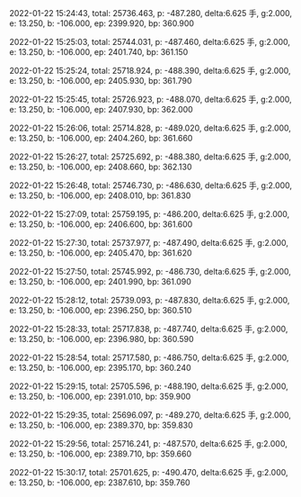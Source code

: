2022-01-22 15:24:43, total: 25736.463, p: -487.280, delta:6.625 手, g:2.000, e: 13.250, b: -106.000, ep: 2399.920, bp: 360.900

2022-01-22 15:25:03, total: 25744.031, p: -487.460, delta:6.625 手, g:2.000, e: 13.250, b: -106.000, ep: 2401.740, bp: 361.150

2022-01-22 15:25:24, total: 25718.924, p: -488.390, delta:6.625 手, g:2.000, e: 13.250, b: -106.000, ep: 2405.930, bp: 361.790

2022-01-22 15:25:45, total: 25726.923, p: -488.070, delta:6.625 手, g:2.000, e: 13.250, b: -106.000, ep: 2407.930, bp: 362.000

2022-01-22 15:26:06, total: 25714.828, p: -489.020, delta:6.625 手, g:2.000, e: 13.250, b: -106.000, ep: 2404.260, bp: 361.660

2022-01-22 15:26:27, total: 25725.692, p: -488.380, delta:6.625 手, g:2.000, e: 13.250, b: -106.000, ep: 2408.660, bp: 362.130

2022-01-22 15:26:48, total: 25746.730, p: -486.630, delta:6.625 手, g:2.000, e: 13.250, b: -106.000, ep: 2408.010, bp: 361.830

2022-01-22 15:27:09, total: 25759.195, p: -486.200, delta:6.625 手, g:2.000, e: 13.250, b: -106.000, ep: 2406.600, bp: 361.600

2022-01-22 15:27:30, total: 25737.977, p: -487.490, delta:6.625 手, g:2.000, e: 13.250, b: -106.000, ep: 2405.470, bp: 361.620

2022-01-22 15:27:50, total: 25745.992, p: -486.730, delta:6.625 手, g:2.000, e: 13.250, b: -106.000, ep: 2401.990, bp: 361.090

2022-01-22 15:28:12, total: 25739.093, p: -487.830, delta:6.625 手, g:2.000, e: 13.250, b: -106.000, ep: 2396.250, bp: 360.510

2022-01-22 15:28:33, total: 25717.838, p: -487.740, delta:6.625 手, g:2.000, e: 13.250, b: -106.000, ep: 2396.980, bp: 360.590

2022-01-22 15:28:54, total: 25717.580, p: -486.750, delta:6.625 手, g:2.000, e: 13.250, b: -106.000, ep: 2395.170, bp: 360.240

2022-01-22 15:29:15, total: 25705.596, p: -488.190, delta:6.625 手, g:2.000, e: 13.250, b: -106.000, ep: 2391.010, bp: 359.900

2022-01-22 15:29:35, total: 25696.097, p: -489.270, delta:6.625 手, g:2.000, e: 13.250, b: -106.000, ep: 2389.370, bp: 359.830

2022-01-22 15:29:56, total: 25716.241, p: -487.570, delta:6.625 手, g:2.000, e: 13.250, b: -106.000, ep: 2389.710, bp: 359.660

2022-01-22 15:30:17, total: 25701.625, p: -490.470, delta:6.625 手, g:2.000, e: 13.250, b: -106.000, ep: 2387.610, bp: 359.760
